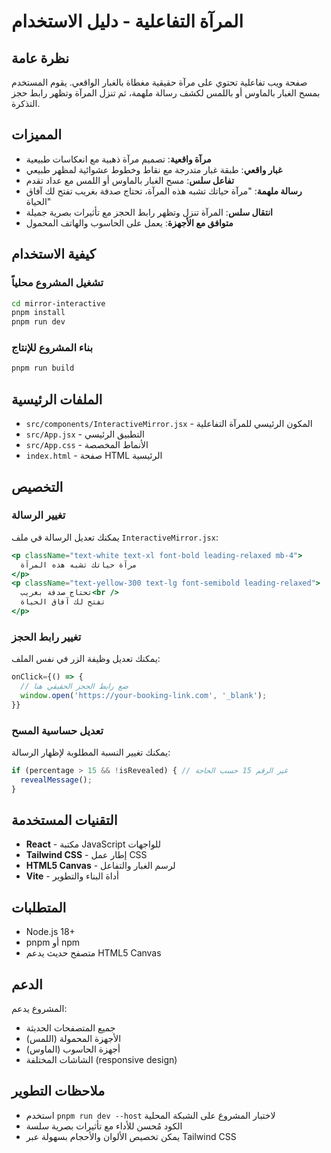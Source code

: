 # المرآة التفاعلية - دليل الاستخدام

## نظرة عامة
صفحة ويب تفاعلية تحتوي على مرآة حقيقية مغطاة بالغبار الواقعي. يقوم المستخدم بمسح الغبار بالماوس أو باللمس لكشف رسالة ملهمة، ثم تنزل المرآة وتظهر رابط حجز التذكرة.

## المميزات
- **مرآة واقعية**: تصميم مرآة ذهبية مع انعكاسات طبيعية
- **غبار واقعي**: طبقة غبار متدرجة مع نقاط وخطوط عشوائية لمظهر طبيعي
- **تفاعل سلس**: مسح الغبار بالماوس أو اللمس مع عداد تقدم
- **رسالة ملهمة**: "مرآة حياتك تشبه هذه المرآة، تحتاج صدفة بغريب تفتح لك آفاق الحياة"
- **انتقال سلس**: المرآة تنزل وتظهر رابط الحجز مع تأثيرات بصرية جميلة
- **متوافق مع الأجهزة**: يعمل على الحاسوب والهاتف المحمول

## كيفية الاستخدام

### تشغيل المشروع محلياً
```bash
cd mirror-interactive
pnpm install
pnpm run dev
```

### بناء المشروع للإنتاج
```bash
pnpm run build
```

## الملفات الرئيسية
- `src/components/InteractiveMirror.jsx` - المكون الرئيسي للمرآة التفاعلية
- `src/App.jsx` - التطبيق الرئيسي
- `src/App.css` - الأنماط المخصصة
- `index.html` - صفحة HTML الرئيسية

## التخصيص

### تغيير الرسالة
يمكنك تعديل الرسالة في ملف `InteractiveMirror.jsx`:
```jsx
<p className="text-white text-xl font-bold leading-relaxed mb-4">
  مرآة حياتك تشبه هذه المرآة
</p>
<p className="text-yellow-300 text-lg font-semibold leading-relaxed">
  تحتاج صدفة بغريب<br />
  تفتح لك آفاق الحياة
</p>
```

### تغيير رابط الحجز
يمكنك تعديل وظيفة الزر في نفس الملف:
```jsx
onClick={() => {
  // ضع رابط الحجز الحقيقي هنا
  window.open('https://your-booking-link.com', '_blank');
}}
```

### تعديل حساسية المسح
يمكنك تغيير النسبة المطلوبة لإظهار الرسالة:
```jsx
if (percentage > 15 && !isRevealed) { // غير الرقم 15 حسب الحاجة
  revealMessage();
}
```

## التقنيات المستخدمة
- **React** - مكتبة JavaScript للواجهات
- **Tailwind CSS** - إطار عمل CSS
- **HTML5 Canvas** - لرسم الغبار والتفاعل
- **Vite** - أداة البناء والتطوير

## المتطلبات
- Node.js 18+
- pnpm أو npm
- متصفح حديث يدعم HTML5 Canvas

## الدعم
المشروع يدعم:
- جميع المتصفحات الحديثة
- الأجهزة المحمولة (اللمس)
- أجهزة الحاسوب (الماوس)
- الشاشات المختلفة (responsive design)

## ملاحظات التطوير
- استخدم `pnpm run dev --host` لاختبار المشروع على الشبكة المحلية
- الكود مُحسن للأداء مع تأثيرات بصرية سلسة
- يمكن تخصيص الألوان والأحجام بسهولة عبر Tailwind CSS

